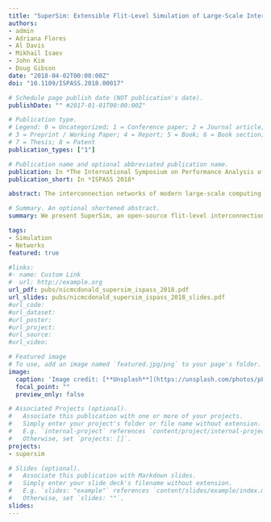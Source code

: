 ```yaml
---
title: "SuperSim: Extensible Flit-Level Simulation of Large-Scale Interconnection Networks"
authors:
- admin
- Adriana Flores
- Al Davis
- Mikhail Isaev
- John Kim
- Doug Gibson
date: "2018-04-02T00:00:00Z"
doi: "10.1109/ISPASS.2018.00017"

# Schedule page publish date (NOT publication's date).
publishDate: "" #2017-01-01T00:00:00Z"

# Publication type.
# Legend: 0 = Uncategorized; 1 = Conference paper; 2 = Journal article;
# 3 = Preprint / Working Paper; 4 = Report; 5 = Book; 6 = Book section;
# 7 = Thesis; 8 = Patent
publication_types: ["1"]

# Publication name and optional abbreviated publication name.
publication: In *The International Symposium on Performance Analysis of Systems and Software 2018*
publication_short: In *ISPASS 2018*

abstract: The interconnection networks of modern large-scale computing systems are quickly increasing in size and complexity to keep up with the demand for computing capability. These systems rely heavily on complex router microarchitectures and intelligent adaptive routing algorithms structured for cost-optimized low-diameter networks. These technologies need to be properly modeled and evaluated during design space exploration and for performance characterization of the system. We present SuperSim, an open-source flit-level interconnection network simulator that enables focused evaluation of issues related to designing and deploying large-scale high-performance networks. SuperSim is a programmer-centric simulation framework explicitly designed to be flexibly extended and is supported by a number of tools making it easy to use and allowing users to model systems quickly. In this work we show the results for simulation case studies demonstrating the power of SuperSim to uncover otherwise overlooked details in large-scale interconnection networks.

# Summary. An optional shortened abstract.
summary: We present SuperSim, an open-source flit-level interconnection network simulator for large-scale high-performance networks.

tags:
- Simulation
- Networks
featured: true

#links:
#- name: Custom Link
#  url: http://example.org
url_pdf: pubs/nicmcdonald_supersim_ispass_2018.pdf
url_slides: pubs/nicmcdonald_supersim_ispass_2018_slides.pdf
#url_code:
#url_dataset:
#url_poster:
#url_project:
#url_source:
#url_video:

# Featured image
# To use, add an image named `featured.jpg/png` to your page's folder.
image:
  caption: 'Image credit: [**Unsplash**](https://unsplash.com/photos/pLCdAaMFLTE)'
  focal_point: ""
  preview_only: false

# Associated Projects (optional).
#   Associate this publication with one or more of your projects.
#   Simply enter your project's folder or file name without extension.
#   E.g. `internal-project` references `content/project/internal-project/index.md`.
#   Otherwise, set `projects: []`.
projects:
- supersim

# Slides (optional).
#   Associate this publication with Markdown slides.
#   Simply enter your slide deck's filename without extension.
#   E.g. `slides: "example"` references `content/slides/example/index.md`.
#   Otherwise, set `slides: ""`.
slides:
---
```


<!--
{{% alert note %}}
Click the *Cite* button above to demo the feature to enable visitors to import publication metadata into their reference management software.
{{% /alert %}}

{{% alert note %}}
Click the *Slides* button above to demo Academic's Markdown slides feature.
{{% /alert %}}

Supplementary notes can be added here, including [code and math](https://sourcethemes.com/academic/docs/writing-markdown-latex/).
-->
